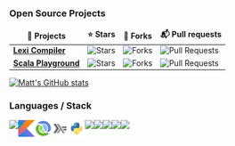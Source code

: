 ### Open Source Projects

<table>
  <thead align="center">
    <tr border: none;>
      <td><b>🎁 Projects</b></td>
      <td><b>⭐ Stars</b></td>
      <td><b>🍴 Forks</b></td>
      <td><b>📬 Pull requests</b></td>
    </tr>
  </thead>
  <tbody>
    <tr>
      <td><a href="https://github.com/lexi-compiler/lexi"><b>Lexi Compiler</b></a></td>
      <td><img alt="Stars" src="https://img.shields.io/github/stars/lexi-compiler/lexi?style=flat-square&labelColor=343b41"/></td>
      <td><img alt="Forks" src="https://img.shields.io/github/forks/lexi-compiler/lexi?style=flat-square&labelColor=343b41"/></td>
      <td><img alt="Pull Requests" src="https://img.shields.io/github/issues-pr/lexi-compiler/lexi?style=flat-square&labelColor=343b41"/></td>
    </tr>
    <tr>
      <td><a href="https://github.com/mattmoore/scala-playground"><b>Scala Playground</b></a></td>
      <td><img alt="Stars" src="https://img.shields.io/github/stars/mattmoore/scala-playground?style=flat-square&labelColor=343b41"/></td>
      <td><img alt="Forks" src="https://img.shields.io/github/forks/mattmoore/scala-playground?style=flat-square&labelColor=343b41"/></td>
      <td><img alt="Pull Requests" src="https://img.shields.io/github/issues-pr/mattmoore/scala-playground?style=flat-square&labelColor=343b41"/></td>
    </tr>
  </tbody>
</table>

[![Matt's GitHub stats](https://github-readme-stats.vercel.app/api?username=mattmoore&include_all_commits=true&count_private=true&hide_border=true&show_icons=true&theme=tokyonight&hide=stars,contribs)](https://github.com/mattmoore)


### Languages / Stack

<a href="https://www.scala-lang.org">
  <img align="left" height="30px" src="https://www.scala-lang.org/resources/img/frontpage/scala-spiral.png" />
</a>
<a href="https://kotlinlang.org">
  <img align="left" height="30px" src="https://raw.githubusercontent.com/github/explore/80688e429a7d4ef2fca1e82350fe8e3517d3494d/topics/kotlin/kotlin.png" />
</a>
<a href="https://clojure.org">
  <img align="left" height="30px" src="https://raw.githubusercontent.com/github/explore/80688e429a7d4ef2fca1e82350fe8e3517d3494d/topics/clojure/clojure.png" />
</a>
<a href="https://www.haskell.org">
  <img align="left" height="30px" src="https://raw.githubusercontent.com/github/explore/80688e429a7d4ef2fca1e82350fe8e3517d3494d/topics/haskell/haskell.png" />
</a>
<a href="https://www.python.org">
  <img align="left" height="30px" src="https://raw.githubusercontent.com/github/explore/80688e429a7d4ef2fca1e82350fe8e3517d3494d/topics/python/python.png" />
</a>

<a href="https://typelevel.org">
  <img align="left" height="30px" src="https://avatars.githubusercontent.com/u/3731824?s=200&v=4" />
</a>
<a href="https://fs2.io">
  <img align="left" height="30px" src="https://fs2.io/_media/logo.png" />
</a>
<a href="https://www.postgresql.org">
  <img align="left" height="30px" src="https://www.postgresql.org/media/img/about/press/elephant.png" />
</a>
<a href="https://kafka.apache.org">
  <img align="left" height="30px" src="https://www.instana.com/media/01_INSTANA_IconSet_Kafka.svg" />
</a>
<a href="https://spark.apache.org">
  <img align="left" height="30px" src="https://upload.wikimedia.org/wikipedia/commons/f/f3/Apache_Spark_logo.svg" />
</a>

